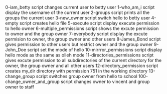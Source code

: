 0-iam_betty script changes current user to betty user
1-who_am_i script display the username of the current user
2-groups script prints all the groups the current user
3-new_owner script switch hello to betty user
4-empty script creates hello file
5-execute script display execute permission to hello owner
6-multiple_permissions script shows the excute permission to owner and the group owner
7-everybody script display the excute permision to owner, the group owner and other users
8-James_Bond script gives permission to other users but restrict owner and the group owner
9-John_Doe script set the mode of hello
10-mirrror_permissions script display hello mode as the same as olleh mode
11-directories_permissions script gives excute permission to all subdirectories of the current directory for the owner, the group owner and all other users
12-directory_permission script creates my_dir directory with permission 751 in the working directory
13-change_group script switches group owner from hello to school
100-change_owner_and_group script changes owner to vincent and group owner to staff
